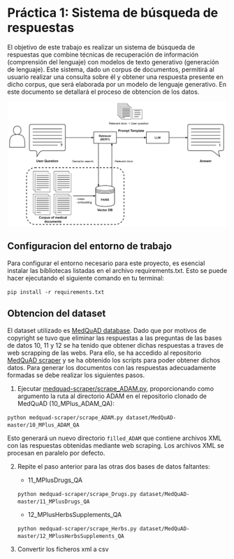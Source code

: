 # Práctica 1: Sistema de búsqueda de respuestas
El objetivo de este trabajo es realizar un sistema de búsqueda de respuestas que combine técnicas de recuperación de información (comprensión del lenguaje) con modelos de texto generativo (generación de lenguaje). Este sistema, dado un corpus de documentos, permitirá al usuario realizar una consulta sobre él y obtener una respuesta presente en dicho corpus, que será elaborada por un modelo de lenguaje generativo. En este documento se detallará el proceso de obtencion de los datos.

<!-- ![alt text](imgs/rag-pipeline-2677068069.png) -->
![alt text](imgs/image.png)

## Configuracion del entorno de trabajo
Para configurar el entorno necesario para este proyecto, es esencial instalar las bibliotecas listadas en el archivo requirements.txt. Esto se puede hacer ejecutando el siguiente comando en tu terminal:

```pip install -r requirements.txt```

## Obtencion del dataset
El dataset utilizado es [MedQuAD database](https://github.com/abachaa/MedQuAD). Dado que por motivos de copyright se tuvo que eliminar las respuestas a las preguntas de las bases de datos 10, 11 y 12 se ha tenido que obtener dichas respuestas a traves de web scrapping de las webs. Para ello, se ha accedido al repositorio [MedQuAD scraper](https://github.com/glicerico/medquad-scraper) y se ha obtenido los scripts para poder obtener dichos datos. Para generar los documentos con las respuestas adecuadamente formadas se debe realizar los siguientes pasos.   


1) Ejecutar [medquad-scraper/scrape_ADAM.py](/src/scrape_ADAM.py), proporcionando como argumento la ruta al directorio ADAM en el repositorio clonado de MedQuAD (10_MPlus_ADAM_QA):
   
```python medquad-scraper/scrape_ADAM.py dataset/MedQuAD-master/10_MPlus_ADAM_QA```

Esto generará un nuevo directorio `filled_ADAM` que contiene archivos XML con las respuestas obtenidas mediante web scraping. Los archivos XML se procesan en paralelo por defecto.

2) Repite el paso anterior para las otras dos bases de datos faltantes: 
   
    - 11_MPlusDrugs_QA
    
    ```python medquad-scraper/scrape_Drugs.py dataset/MedQuAD-master/11_MPlusDrugs_QA```
    
    - 12_MPlusHerbsSupplements_QA
    
    ```python medquad-scraper/scrape_Herbs.py dataset/MedQuAD-master/12_MPlusHerbsSupplements_QA```
    
3) Convertir los ficheros xml a csv


